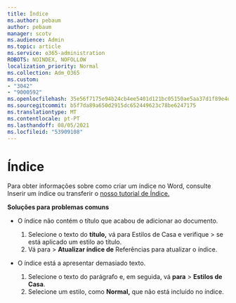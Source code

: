 ```yaml
---
title: Índice
ms.author: pebaum
author: pebaum
manager: scotv
ms.audience: Admin
ms.topic: article
ms.service: o365-administration
ROBOTS: NOINDEX, NOFOLLOW
localization_priority: Normal
ms.collection: Adm_O365
ms.custom:
- "3042"
- "9000592"
ms.openlocfilehash: 35e56f7175e94b24cb4ee5401d121bc05150ae5aa37d1f89e4da5989a80906e5
ms.sourcegitcommit: b5f7da89a650d2915dc652449623c78be6247175
ms.translationtype: MT
ms.contentlocale: pt-PT
ms.lasthandoff: 08/05/2021
ms.locfileid: "53909108"
---
```

# <a name="table-of-contents"></a>Índice

Para obter informações sobre como criar um [](https://support.office.com/article/882e8564-0edb-435e-84b5-1d8552ccf0c0)índice no Word, consulte Inserir um índice ou transferir o [nosso tutorial de Índice.](https://go.microsoft.com/fwlink/?linkid=2065106)

**Soluções para problemas comuns**

- O índice não contém o título que acabou de adicionar ao documento.
  1. Selecione o texto do **título,** vá para Estilos de Casa e verifique  >  se está aplicado um estilo ao título.
  2. Vá para  >  **Atualizar índice de** Referências para atualizar o índice.

- O índice está a apresentar demasiado texto. 
  1. Selecione o texto do parágrafo e, em seguida, vá **para**  >  **Estilos de Casa**.
  2. Selecione um estilo, como **Normal,** que não está incluído no índice.
